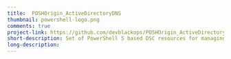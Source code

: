 ```yaml
---
title:  POSHOrigin_ActiveDirectoryDNS
thumbnail: powershell-logo.png
comments: true
project-link: https://github.com/devblackops/POSHOrigin_ActiveDirectoryDNS
short-description: Set of PowerShell 5 based DSC resources for managing Active Directory DNS objects via DSC.
long-description:
---
```

